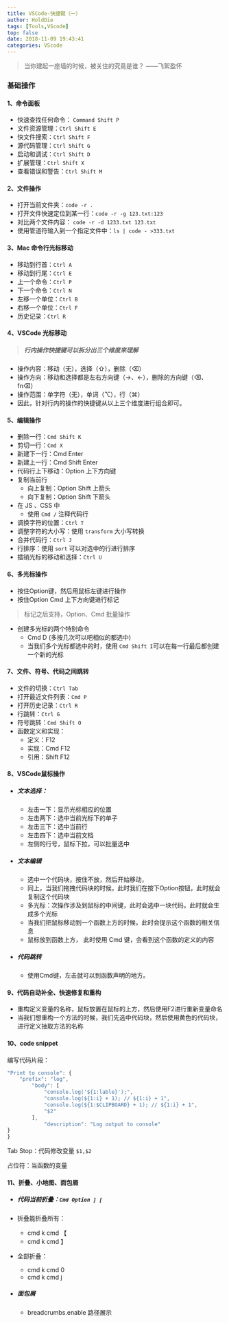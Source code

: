 ```yaml
---
title: VSCode-快捷键（一）
author: HoldDie
tags: [Tools,VScode]
top: false
date: 2018-11-09 19:43:41
categories: VScode
---
```


> 当你建起一座墙的时候，被关住的究竟是谁？ ——飞絮盈怀

### 基础操作

#### 1、命令面板

- 快速查找任何命令： `Command Shift P`
- 文件资源管理：`Ctrl Shift E`
- 快文件搜索：`Ctrl Shift F`
- 源代码管理：`Ctrl Shift G`
- 启动和调试：`Ctrl Shift D`
- 扩展管理：`Ctrl Shift X`
- 查看错误和警告：`Ctrl Shift M`

#### 2、文件操作

- 打开当前文件夹：`code -r .`
- 打开文件快速定位到某一行：`code -r -g 123.txt:123`
- 对比两个文件内容： `code -r -d 1233.txt 123.txt`
- 使用管道符输入到一个指定文件中：`ls | code - >333.txt`

#### 3、Mac 命令行光标移动

- 移动到行首：`Ctrl A`
- 移动到行尾：`Ctrl E`
- 上一个命令：`Ctrl P`
- 下一个命令：`Ctrl N`
- 左移一个单位：`Ctrl B`
- 右移一个单位：`Ctrl F`
- 历史记录：`Ctrl R`

#### 4、VSCode 光标移动

> ##### 行内操作快捷键可以拆分出三个维度来理解

- 操作内容：移动（无），选择（⇧），删除（⌫）
- 操作方向：移动和选择都是左右方向键（→、←），删除的方向键（⌫、 fn⌫）
- 操作范围：单字符（无），单词（⌥），行（⌘）
- 因此，针对行内的操作的快捷键从以上三个维度进行组合即可。

#### 5、编辑操作

- 删除一行：`Cmd Shift K`
- 剪切一行：`Cmd X`
- 新建下一行：Cmd Enter
- 新建上一行：Cmd Shift Enter
- 代码行上下移动：Option 上下方向键
- 复制当前行
  - 向上复制：Option Shift 上箭头
  - 向下复制：Option Shift 下箭头
- 在 JS 、CSS 中
  - 使用 `Cmd /` 注释代码行
- 调换字符的位置：`Ctrl T`
- 调整字符的大小写：使用 `transform` 大小写转换
- 合并代码行：`Ctrl J`
- 行排序：使用 `sort` 可以对选中的行进行排序
- 插销光标的移动和选择：`Ctrl U`

#### 6、多光标操作

- 按住Option键，然后用鼠标左键进行操作
- 按住Option Cmd 上下方向键进行标记

> 标记之后支持，Option、Cmd 批量操作

- 创建多光标的两个特别命令
  - Cmd D (多按几次可以吧相似的都选中)
  - 当我们多个光标都选中的时，使用 `Cmd Shift I`可以在每一行最后都创建一个新的光标

#### 7、文件、符号、代码之间跳转

- 文件的切换：`Ctrl Tab`
- 打开最近文件列表：`Cmd P`
- 打开历史记录：`Ctrl R`
- 行跳转：`Ctrl G`
- 符号跳转：`Cmd Shift O`
- 函数定义和实现：
  - 定义：F12
  - 实现：Cmd F12
  - 引用：Shift F12

#### 8、VSCode鼠标操作

- ##### 文本选择：

  - 左击一下：显示光标相应的位置
  - 左击两下：选中当前光标下的单子
  - 左击三下：选中当前行
  - 左击四下：选中当前文档
  - 左侧的行号，鼠标下拉，可以批量选中

- ##### 文本编辑

  - 选中一个代码块，按住不放，然后开始移动，
  - 同上，当我们拖拽代码块的时候，此时我们在按下Option按钮，此时就会复制这个代码块
  - 多光标：次操作涉及到鼠标的中间键，此时会选中一块代码，此时就会生成多个光标
  - 当我们把鼠标移动到一个函数上方的时候，此时会提示这个函数的相关信息
  - 鼠标放到函数上方， 此时使用 Cmd 键，会看到这个函数的定义的内容

- ##### 代码跳转

  - 使用Cmd键，左击就可以到函数声明的地方。

#### 9、代码自动补全、快速修复和重构

- 重构定义变量的名称，鼠标放置在鼠标的上方，然后使用F2进行重新变量命名
- 当我们想重构一个方法的时候，我们先选中代码块，然后使用黄色的代码块，进行定义抽取方法的名称

#### 10、code snippet

编写代码片段：

```javascript
"Print to console": {
    "prefix": "log",
        "body": [
            "console.log('${1:lable}');",
            "console.log(${1:i} + 1); // ${1:i} + 1",
            "console.log(${1:$CLIPBOARD} + 1); // ${1:i} + 1",
            "$2"
        ],
            "description": "Log output to console"
}
}
```

Tab Stop：代码修改变量 `$1,$2`

占位符：当函数的变量

#### 11、折叠、小地图、面包屑

- ##### 代码当前折叠：`Cmd Option ] [`

- 折叠能折叠所有：

  - cmd k cmd 【
  - cmd k cmd 】

- 全部折叠：

  - cmd k cmd 0
  - cmd k cmd j

- ##### 面包屑

  - breadcrumbs.enable 路径展示